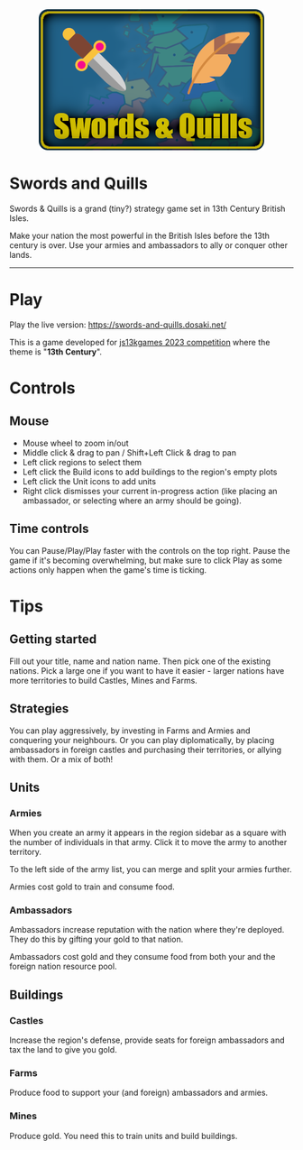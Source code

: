<div align="center"> <img src="./large.png" /> </div>

# Swords and Quills

Swords & Quills is a grand (tiny?) strategy game set in 13th Century British Isles.

Make your nation the most powerful in the British Isles before the 13th century is over.
Use your armies and ambassadors to ally or conquer other lands.

----

# Play
Play the live version: https://swords-and-quills.dosaki.net/

This is a game developed for [js13kgames 2023 competition](https://2023.js13kgames.com/) where the theme is "**13th Century**".


# Controls
## Mouse
* Mouse wheel to zoom in/out
* Middle click & drag to pan / Shift+Left Click & drag to pan
* Left click regions to select them
* Left click the Build icons to add buildings to the region's empty plots
* Left click the Unit icons to add units
* Right click dismisses your current in-progress action (like placing an ambassador, or selecting where an army should be going).

## Time controls
You can Pause/Play/Play faster with the controls on the top right.
Pause the game if it's becoming overwhelming, but make sure to click Play as some actions only happen when the game's time is ticking.

# Tips
## Getting started
Fill out your title, name and nation name. Then pick one of the existing nations.
Pick a large one if you want to have it easier - larger nations have more territories to build Castles, Mines and Farms.

## Strategies
You can play aggressively, by investing in Farms and Armies and conquering your neighbours.
Or you can play diplomatically, by placing ambassadors in foreign castles and purchasing their territories, or allying with them.
Or a mix of both!

## Units
### Armies
When you create an army it appears in the region sidebar as a square with the number of individuals in that army. Click it to move the army to another territory.

To the left side of the army list, you can merge and split your armies further.

Armies cost gold to train and consume food.

### Ambassadors
Ambassadors increase reputation with the nation where they're deployed. They do this by gifting your gold to that nation.

Ambassadors cost gold and they consume food from both your and the foreign nation resource pool.

## Buildings
### Castles
Increase the region's defense, provide seats for foreign ambassadors and tax the land to give you gold.

### Farms
Produce food to support your (and foreign) ambassadors and armies.

### Mines
Produce gold. You need this to train units and build buildings.
